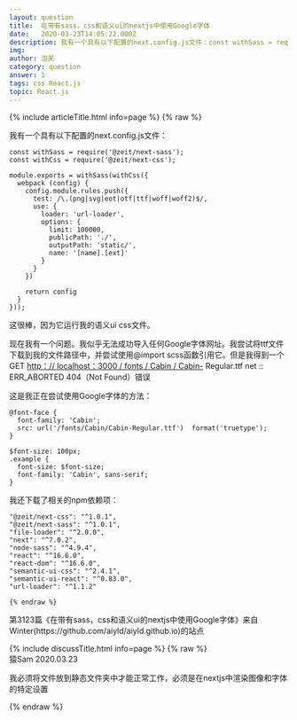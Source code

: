 ```yaml
---
layout: question
title:  在带有sass，css和语义ui的nextjs中使用Google字体
date:   2020-03-23T14:05:22.000Z
description: 我有一个具有以下配置的next.config.js文件：const withSass = require('\`zeit/next-sass');co...
img: 
author: 泡芙
category: question
answer: 1
tags: css React.js
topic: React.js
---
```

<div class="article-root">
  <div class="article">
    {% include articleTitle.html info=page %}
    {% raw %}
    <div class="article-content"><p><font style="vertical-align: inherit;"><font style="vertical-align: inherit;">我有一个具有以下配置的next.config.js文件：</font></font></p>

<pre><code>const withSass = require('@zeit/next-sass');<font></font>
const withCss = require('@zeit/next-css');<font></font>
<font></font>
module.exports = withSass(withCss({<font></font>
  webpack (config) {<font></font>
    config.module.rules.push({<font></font>
      test: /\.(png|svg|eot|otf|ttf|woff|woff2)$/,<font></font>
      use: {<font></font>
        loader: 'url-loader',<font></font>
        options: {<font></font>
          limit: 100000,<font></font>
          publicPath: './',<font></font>
          outputPath: 'static/',<font></font>
          name: '[name].[ext]'<font></font>
        }<font></font>
      }<font></font>
    })<font></font>
<font></font>
    return config<font></font>
  }<font></font>
}));<font></font>
</code></pre>

<p><font style="vertical-align: inherit;"><font style="vertical-align: inherit;">这很棒，因为它运行我的语义ui css文件。</font></font></p>

<p><font style="vertical-align: inherit;"><font style="vertical-align: inherit;">现在我有一个问题。</font><font style="vertical-align: inherit;">我似乎无法成功导入任何Google字体网址。</font><font style="vertical-align: inherit;">我尝试将ttf文件下载到我的文件路径中，并尝试使用@import scss函数引用它。</font><font style="vertical-align: inherit;">但是我得到一个GET </font></font><a href="http://localhost:3000/fonts/Cabin/Cabin-Regular.ttf" rel="nofollow noreferrer"><font style="vertical-align: inherit;"><font style="vertical-align: inherit;">http：// localhost：3000 / fonts / Cabin / Cabin-</font></font></a><font style="vertical-align: inherit;"><font style="vertical-align: inherit;"> Regular.ttf net :: ERR_ABORTED 404（Not Found）错误</font></font></p>

<p><font style="vertical-align: inherit;"><font style="vertical-align: inherit;">这是我正在尝试使用Google字体的方法：</font></font></p>

<pre><code>@font-face {<font></font>
  font-family: 'Cabin';<font></font>
  src: url('/fonts/Cabin/Cabin-Regular.ttf')  format('truetype');<font></font>
}<font></font>
<font></font>
$font-size: 100px;<font></font>
.example {<font></font>
  font-size: $font-size;<font></font>
  font-family: 'Cabin', sans-serif;<font></font>
}<font></font>
</code></pre>

<p><font style="vertical-align: inherit;"><font style="vertical-align: inherit;">我还下载了相关的npm依赖项：</font></font></p>

<pre><code>"@zeit/next-css": "^1.0.1",<font></font>
"@zeit/next-sass": "^1.0.1",<font></font>
"file-loader": "^2.0.0",<font></font>
"next": "^7.0.2",<font></font>
"node-sass": "^4.9.4",<font></font>
"react": "^16.6.0",<font></font>
"react-dom": "^16.6.0",<font></font>
"semantic-ui-css": "^2.4.1",<font></font>
"semantic-ui-react": "^0.83.0",<font></font>
"url-loader": "^1.1.2"<font></font>
</code></pre></div>
    {% endraw %}
  </div>
  <p class="winter_mark">第3123篇《在带有sass，css和语义ui的nextjs中使用Google字体》来自Winter(https://github.com/aiyld/aiyld.github.io)的站点</p>
  <div class="discuss-wrapper">
    {% include discussTitle.html info=page %}
    {% raw %}
    <div class="discuss-item">
        <div class="discuss-parent">
          <div class="discuss-meta">
            <span class="discuss-user">猿Sam</span>
            <span class="discuss-time">2020.03.23</span>
          </div>
          <div class="discuss-comment"><p><font style="vertical-align: inherit;"><font style="vertical-align: inherit;">我必须将文件放到静态文件夹中才能正常工作，必须是在nextjs中渲染图像和字体的特定设置</font></font></p></div>
        </div></div>
    {% endraw %}
  </div>
<div>
